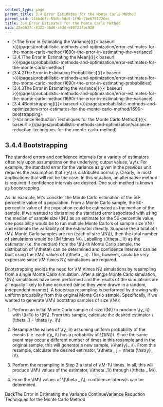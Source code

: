 ```yaml
---
content_type: page
parent_title: 3.4 Error Estimates for the Monte Carlo Method
parent_uid: 74bb46fc-55cb-5dc9-1f9b-7be6791726ec
title: 3.4 Error Estimates for the Monte Carlo Method
uid: 22e0637c-8322-5bd8-a9d4-e80723fbc928
---
```


*   [\<The Error in Estimating the Variance]({{< baseurl >}}/pages/probabilistic-methods-and-optimization/error-estimates-for-the-monte-carlo-method/1690r-the-error-in-estimating-the-variance)
*   [3.4.1The Error in Estimating the Mean]({{< baseurl >}}/pages/probabilistic-methods-and-optimization/error-estimates-for-the-monte-carlo-method)
*   [3.4.2The Error in Estimating Probabilities]({{< baseurl >}}/pages/probabilistic-methods-and-optimization/error-estimates-for-the-monte-carlo-method/1690r-the-error-in-estimating-probabilities)
*   [3.4.3The Error in Estimating the Variance]({{< baseurl >}}/pages/probabilistic-methods-and-optimization/error-estimates-for-the-monte-carlo-method/1690r-the-error-in-estimating-the-variance)
*   [3.4.4Bootstrapping]({{< baseurl >}}/pages/probabilistic-methods-and-optimization/error-estimates-for-the-monte-carlo-method/1690r-bootstrapping)
*   [\>Variance Reduction Techniques for the Monte Carlo Method]({{< baseurl >}}/pages/probabilistic-methods-and-optimization/variance-reduction-techniques-for-the-monte-carlo-method)

3.4.4 Bootstrapping
-------------------

The standard errors and confidence intervals for a variety of estimators often rely upon assumptions on the underlying output values, \\(y\\). For example, the standard error for the variance as given in the previous unit requires the assumption that \\(y\\) is distributed normally. Clearly, in most applications that will not be the case. In this situation, an alternative method is required if confidence intervals are desired. One such method is known as bootstrapping.

As an example, let's consider the Monte Carlo estimation of the 50-percentile value of a population. From a Monte Carlo sample, the 50-percentile value of the population could be estimated as the median of the sample. If we wanted to determine the standard error associated with using the median of sample size \\(N\\) as an estimate for the 50-percentile value, one possibility would be to run multiple Monte Carlo's of sample size \\(N\\) and estimate the variability of the estimator directly. Suppose the a total of \\(M\\) Monte Carlo samples are run (each of size \\(N\\)), then the total number of simulations would be \\(M \\times N\\). Labelling \\(\\theta \_ i\\) as the estimator (i.e. the median) from the \\(i\\)-th Monte Carlo sample, the distribution of \\(\\theta\\) can be determined and confidence intervals can be built using the \\(M\\) values of \\(\\theta \_ i\\). This, however, could be very expensive since \\(M \\times N\\) simulations are required.

Bootstrapping avoids the need for \\(M \\times N\\) simulations by resampling from a single Monte Carlo simulation. After a single Monte Carlo simulation, \\(N\\) simulations have been performed and the results of the simulations are all equally likely to have occurred (since they were drawn in a random, independent manner). A bootstrap resampling is performed by drawing with uniform probability from this original Monte Carlo sample. Specifically, if we wanted to generate \\(M\\) bootstrap samples of size \\(N\\):

1.  Perform an initial Monte Carlo sample of size \\(N\\) to produce \\(y\_ i\\) with \\(i=1\\) to \\(N\\). From this sample, calculate the desired estimator \\(\\theta \_1 = \\theta (y\_ i)\\).
    
2.  Resample the values of \\(y\_ i\\) assuming uniform probability of the events (i.e. each \\(y\_ i\\) has a probability of \\(1/N\\)). Since the same event may occur a different number of times in this resample and in the original sample, this will generate a new sample, \\(\\hat{y}\_ i\\). From this resample, calculate the desired estimator, \\(\\theta \_ j = \\theta (\\hat{y}\_ i)\\).
    
3.  Perform the resampling in Step 2 a total of \\(M-1\\) times. In all, this will produce \\(M\\) values of the estimator, \\(\\theta \_1\\) through \\(\\theta \_ M\\).
    
4.  From the \\(M\\) values of \\(\\theta \_ i\\), confidence intervals can be determined.
    

BackThe Error in Estimating the Variance ContinueVariance Reduction Techniques for the Monte Carlo Method